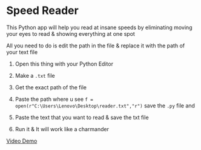 # Speed Reader

This Python app will help you read at insane speeds by eliminating moving your eyes to read & showing everything at one spot

All you need to do is edit the path in the file & replace it with the path of your text file

1. Open this thing with your Python Editor

2. Make a `.txt` file

3. Get the exact path of the file

4. Paste the path where u see `f = open(r"C:\Users\Lenovo\Desktop\reader.txt","r")` save the `.py` file and

5. Paste the text that you want to read & save the txt file

6. Run it & It will work like a charmander

[Video Demo](https://youtu.be/ibAU0D9I7JU)
